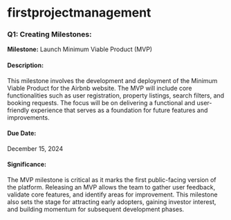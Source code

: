 # firstprojectmanagement
### Q1: Creating Milestones:

**Milestone:** Launch Minimum Viable Product (MVP)

#### Description:
This milestone involves the development and deployment of the Minimum Viable Product for the Airbnb website. The MVP will include core functionalities such as user registration, property listings, search filters, and booking requests. The focus will be on delivering a functional and user-friendly experience that serves as a foundation for future features and improvements.

#### Due Date:
December 15, 2024

#### Significance:
The MVP milestone is critical as it marks the first public-facing version of the platform. Releasing an MVP allows the team to gather user feedback, validate core features, and identify areas for improvement. This milestone also sets the stage for attracting early adopters, gaining investor interest, and building momentum for subsequent development phases.
